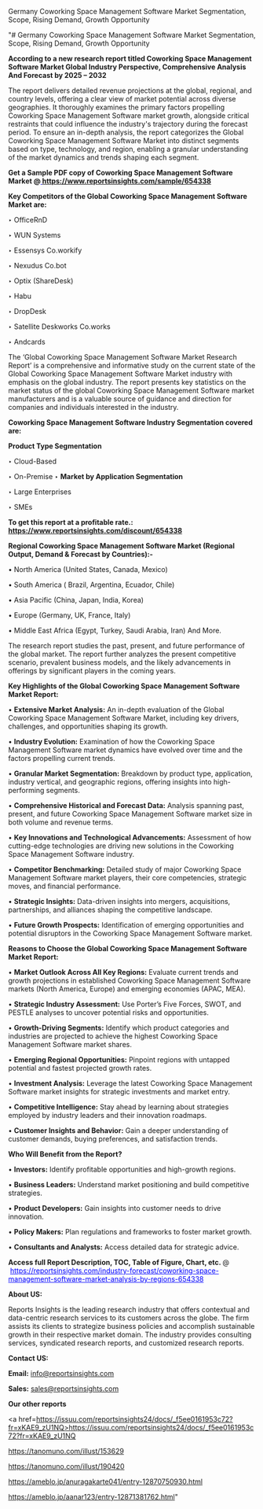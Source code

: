 Germany Coworking Space Management Software Market Segmentation, Scope, Rising Demand, Growth Opportunity 

"# Germany Coworking Space Management Software Market Segmentation, Scope, Rising Demand, Growth Opportunity 

<strong>According to a new research report titled Coworking Space Management Software Market Global Industry Perspective, Comprehensive Analysis And Forecast by 2025 – 2032</strong>

The report delivers detailed revenue projections at the global, regional, and country levels, offering a clear view of market potential across diverse geographies. It thoroughly examines the primary factors propelling Coworking Space Management Software market growth, alongside critical restraints that could influence the industry's trajectory during the forecast period. To ensure an in-depth analysis, the report categorizes the Global Coworking Space Management Software Market into distinct segments based on type, technology, and region, enabling a granular understanding of the market dynamics and trends shaping each segment.

<strong>Get a Sample PDF copy of Coworking Space Management Software Market </strong><strong>@<a href=https://www.reportsinsights.com/sample/654338 style=color:#0000ff;> https://www.reportsinsights.com/sample/654338</a></strong></font>

<strong>Key Competitors of the Global Coworking Space Management Software Market are:</strong>

‣ OfficeRnD

‣ WUN Systems

‣ Essensys
 Co.workify

‣ Nexudus
 Co.bot

‣ Optix (ShareDesk)

‣ Habu

‣ DropDesk

‣ Satellite Deskworks
 Co.works

‣ Andcards

The ‘Global Coworking Space Management Software Market Research Report’ is a comprehensive and informative study on the current state of the Global Coworking Space Management Software Market industry with emphasis on the global industry. The report presents key statistics on the market status of the global Coworking Space Management Software market manufacturers and is a valuable source of guidance and direction for companies and individuals interested in the industry.

<strong>Coworking Space Management Software Industry Segmentation covered are:</strong>

<strong>Product Type Segmentation</strong>

‣ Cloud-Based

‣ On-Premise
‣ 
<strong>Market by Application Segmentation</strong>

‣ Large Enterprises

‣ SMEs

<strong>To get this report at a profitable rate.: <a href=https://www.reportsinsights.com/discount/654338 style=color:#0000ff;>https://www.reportsinsights.com/discount/654338</a></strong></font>

<strong>Regional Coworking Space Management Software Market (Regional Output, Demand &amp; Forecast by Countries):-</strong>

• North America (United States, Canada, Mexico)

• South America ( Brazil, Argentina, Ecuador, Chile)

• Asia Pacific (China, Japan, India, Korea)

• Europe (Germany, UK, France, Italy)

• Middle East Africa (Egypt, Turkey, Saudi Arabia, Iran) And More.

The research report studies the past, present, and future performance of the global market. The report further analyzes the present competitive scenario, prevalent business models, and the likely advancements in offerings by significant players in the coming years.

<strong>Key Highlights of the Global Coworking Space Management Software Market Report:</strong>

• <strong>Extensive Market Analysis:</strong> An in-depth evaluation of the Global Coworking Space Management Software Market, including key drivers, challenges, and opportunities shaping its growth.

• <strong>Industry Evolution:</strong> Examination of how the Coworking Space Management Software market dynamics have evolved over time and the factors propelling current trends.

• <strong>Granular Market Segmentation:</strong> Breakdown by product type, application, industry vertical, and geographic regions, offering insights into high-performing segments.

• <strong>Comprehensive Historical and Forecast Data:</strong> Analysis spanning past, present, and future Coworking Space Management Software market size in both volume and revenue terms.

• <strong>Key Innovations and Technological Advancements:</strong> Assessment of how cutting-edge technologies are driving new solutions in the Coworking Space Management Software industry.

• <strong>Competitor Benchmarking:</strong> Detailed study of major Coworking Space Management Software market players, their core competencies, strategic moves, and financial performance.

• <strong>Strategic Insights:</strong> Data-driven insights into mergers, acquisitions, partnerships, and alliances shaping the competitive landscape.

• <strong>Future Growth Prospects:</strong> Identification of emerging opportunities and potential disruptors in the Coworking Space Management Software market.

<strong>Reasons to Choose the Global Coworking Space Management Software Market Report:</strong>

• <strong>Market Outlook Across All Key Regions:</strong> Evaluate current trends and growth projections in established Coworking Space Management Software markets (North America, Europe) and emerging economies (APAC, MEA).

• <strong>Strategic Industry Assessment:</strong> Use Porter’s Five Forces, SWOT, and PESTLE analyses to uncover potential risks and opportunities.

• <strong>Growth-Driving Segments:</strong> Identify which product categories and industries are projected to achieve the highest Coworking Space Management Software market shares.

• <strong>Emerging Regional Opportunities:</strong> Pinpoint regions with untapped potential and fastest projected growth rates.

• <strong>Investment Analysis:</strong> Leverage the latest Coworking Space Management Software market insights for strategic investments and market entry.

• <strong>Competitive Intelligence:</strong> Stay ahead by learning about strategies employed by industry leaders and their innovation roadmaps.

• <strong>Customer Insights and Behavior:</strong> Gain a deeper understanding of customer demands, buying preferences, and satisfaction trends.

<strong>Who Will Benefit from the Report?</strong>

• <strong>Investors:</strong> Identify profitable opportunities and high-growth regions.

• <strong>Business Leaders:</strong> Understand market positioning and build competitive strategies.

• <strong>Product Developers:</strong> Gain insights into customer needs to drive innovation.

• <strong>Policy Makers:</strong> Plan regulations and frameworks to foster market growth.

• <strong>Consultants and Analysts:</strong> Access detailed data for strategic advice.
</ul>
<strong>Access full Report Description, TOC, Table of Figure, Chart, etc. </strong>@  <a href=https://reportsinsights.com/industry-forecast/coworking-space-management-software-market-analysis-by-regions-654338 style=color:#0000ff;>https://reportsinsights.com/industry-forecast/coworking-space-management-software-market-analysis-by-regions-654338</a></font>

<strong><strong>About US</strong>:</strong>

Reports Insights is the leading research industry that offers contextual and data-centric research services to its customers across the globe. The firm assists its clients to strategize business policies and accomplish sustainable growth in their respective market domain. The industry provides consulting services, syndicated research reports, and customized research reports.

<strong>Contact US:</strong>

<p class=""""><b>Email:</b> <a href=mailto:info@reportsinsights.com>info@reportsinsights.com</a></p>
<p class=""""><b>Sales:</b> <a href=mailto:sales@reportsinsights.com>sales@reportsinsights.com</a></p>

<strong>Our other reports</strong>

<a href=https://issuu.com/reportsinsights24/docs/_f5ee0161953c72?fr=xKAE9_zU1NQ>https://issuu.com/reportsinsights24/docs/_f5ee0161953c72?fr=xKAE9_zU1NQ</a>

<a href=https://tanomuno.com/illust/153629>https://tanomuno.com/illust/153629</a>

<a href=https://tanomuno.com/illust/190420>https://tanomuno.com/illust/190420</a>

<a href=https://ameblo.jp/anuragakarte041/entry-12870750930.html>https://ameblo.jp/anuragakarte041/entry-12870750930.html</a>

<a href=https://ameblo.jp/aanar123/entry-12871381762.html>https://ameblo.jp/aanar123/entry-12871381762.html</a>"
